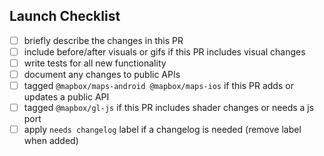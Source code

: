 ## Launch Checklist

<!-- Thanks for the PR! Feel free to add or remove items from the checklist. -->

 - [ ] briefly describe the changes in this PR
 - [ ] include before/after visuals or gifs if this PR includes visual changes
 - [ ] write tests for all new functionality
 - [ ] document any changes to public APIs
 - [ ] tagged `@mapbox/maps-android @mapbox/maps-ios` if this PR adds or updates a public API
 - [ ] tagged `@mapbox/gl-js` if this PR includes shader changes or needs a js port
 - [ ] apply `needs changelog` label if a changelog is needed (remove label when added)
